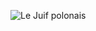 ![Le Juif polonais](https://upload.wikimedia.org/wikipedia/commons/thumb/b/b4/Indus_Valley_near_Leh.jpg/800px-Indus_Valley_near_Leh.jpg)